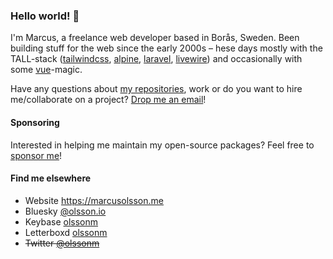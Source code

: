 ### Hello world! 👋

I'm Marcus, a freelance web developer based in Borås, Sweden. Been building stuff for the web since the early 2000s – hese days mostly with the TALL-stack ([tailwindcss](https://github.com/tailwindlabs/tailwindcss), [alpine](https://github.com/alpinejs/alpine), [laravel](https://github.com/laravel/laravel), [livewire](https://github.com/livewire/livewire)) and occasionally with some [vue](https://github.com/vuejs/vue)-magic.

Have any questions about [my repositories](https://github.com/olssonm?tab=repositories&q=&type=source&language=&sort=), work or do you want to hire me/collaborate on a project? [Drop me an email](https://marcusolsson.me/kontakta-marcus-olsson)!  

#### Sponsoring
Interested in helping me maintain my open-source packages? Feel free to [sponsor me](https://github.com/sponsors/olssonm)!

#### Find me elsewhere
- Website https://marcusolsson.me
- Bluesky [@olsson.io](https://bsky.app/profile/olsson.io)
- Keybase [olssonm](https://keybase.io/olssonm)
- Letterboxd [olssonm](https://letterboxd.com/olssonm/)
- <del>Twitter [@olssonm](https://twitter.com/olssonm)</del>
